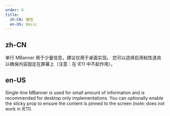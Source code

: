 ```yaml
---
order: 0
title:
  zh-CN: 属性
  en-US: Basic
---
```


## zh-CN

单行 MBanner 用于少量信息，建议仅用于桌面实现。 您可以选择启用粘性道具以确保内容固定在屏幕上（注意：在 IE11 中不起作用）。

## en-US

Single-line MBanner is used for small amount of information and is recommended for desktop only implementations. You can optionally enable the sticky prop to ensure the content is pinned to the screen (note: does not work in IE11). 